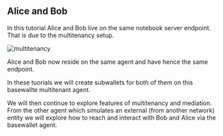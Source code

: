 ## Alice and Bob

In this tutorial Alice and Bob live on the same notebook server endpoint. That is due to the multitenancy setup.

![multitenancy](https://raw.githubusercontent.com/hyperledger/aries-cloudagent-python/main/docs/assets/multitenancyDiagram.png)

Alice and Bob now reside on the same agent and have hence the same endpoint.

In these tuorials we will create subwallets for both of them on this basewallte multitenant agent. 

We will then continue to explore features of multitenancy and mediation. From the other agent which simulates an external (from another network) entity we will explore how to reach and interact with Bob and Alice via the basewallet agent.